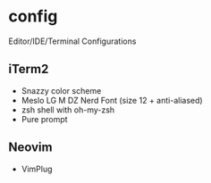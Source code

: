 # config
Editor/IDE/Terminal Configurations

## iTerm2
* Snazzy color scheme
* Meslo LG M DZ Nerd Font (size 12 + anti-aliased)
* zsh shell with oh-my-zsh
* Pure prompt

## Neovim
* VimPlug
